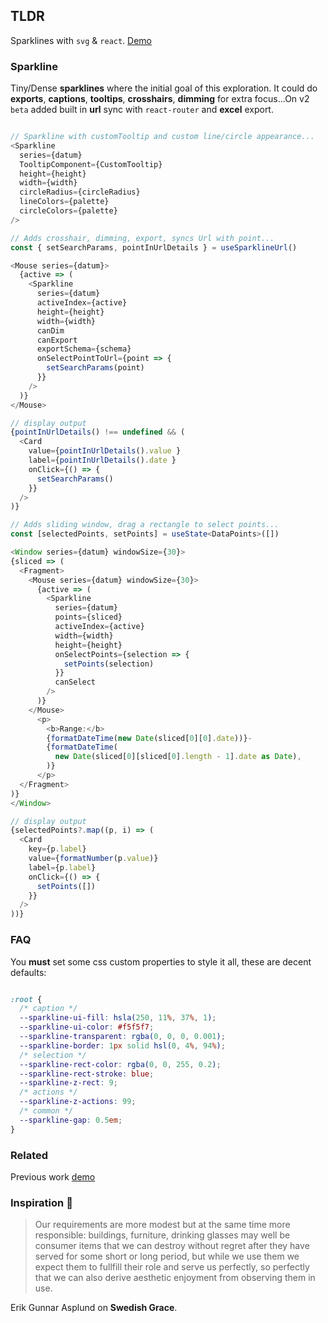 ## TLDR

Sparklines with `svg` & `react`. [Demo](https://polmoneys.github.io/Sparkline/)

### Sparkline

Tiny/Dense **sparklines** where the initial goal of this exploration. It could do **exports**, **captions**, **tooltips**, **crosshairs**, **dimming** for extra focus...On v2 `beta` added built in **url** sync with `react-router` and **excel** export. 

```ts

// Sparkline with customTooltip and custom line/circle appearance...
<Sparkline
  series={datum}
  TooltipComponent={CustomTooltip}
  height={height}
  width={width}
  circleRadius={circleRadius}
  lineColors={palette}
  circleColors={palette}
/>

// Adds crosshair, dimming, export, syncs Url with point...
const { setSearchParams, pointInUrlDetails } = useSparklineUrl()

<Mouse series={datum}>
  {active => (
    <Sparkline
      series={datum}
      activeIndex={active}
      height={height}
      width={width}
      canDim
      canExport
      exportSchema={schema}
      onSelectPointToUrl={point => {
        setSearchParams(point)
      }}
    />
  )}
</Mouse>

// display output
{pointInUrlDetails() !== undefined && (
  <Card
    value={pointInUrlDetails().value }
    label={pointInUrlDetails().date }
    onClick={() => {
      setSearchParams()
    }}
  />
)}

// Adds sliding window, drag a rectangle to select points...
const [selectedPoints, setPoints] = useState<DataPoints>([])

<Window series={datum} windowSize={30}>
{sliced => (
  <Fragment>
    <Mouse series={datum} windowSize={30}>
      {active => (
        <Sparkline
          series={datum}
          points={sliced}
          activeIndex={active}
          width={width}
          height={height}
          onSelectPoints={selection => {
            setPoints(selection)
          }}
          canSelect
        />
      )}
    </Mouse>
      <p>
        <b>Range:</b>
        {formatDateTime(new Date(sliced[0][0].date))}-
        {formatDateTime(
          new Date(sliced[0][sliced[0].length - 1].date as Date),
        )}
      </p>
  </Fragment>
)}
</Window>

// display output
{selectedPoints?.map((p, i) => (
  <Card
    key={p.label}
    value={formatNumber(p.value)}
    label={p.label}
    onClick={() => {
      setPoints([])
    }}
  />
))}

```


### FAQ 

You **must** set some css custom properties to style it all, these are decent defaults:

```css

:root {
  /* caption */
  --sparkline-ui-fill: hsla(250, 11%, 37%, 1);
  --sparkline-ui-color: #f5f5f7;
  --sparkline-transparent: rgba(0, 0, 0, 0.001);
  --sparkline-border: 1px solid hsl(0, 4%, 94%);
  /* selection */
  --sparkline-rect-color: rgba(0, 0, 255, 0.2);
  --sparkline-rect-stroke: blue;
  --sparkline-z-rect: 9;
  /* actions */
  --sparkline-z-actions: 99;
  /* common */
  --sparkline-gap: 0.5em;
}

```

### Related

Previous work [demo](https://github.com/polmoneys/charts)

### Inspiration 💐

> Our requirements are more modest but at the same time more responsible: 
> buildings, furniture, drinking glasses may well be consumer items that 
> we can destroy without regret after they have served for some short or 
> long period, but while we use them we expect them to fullfill their role and serve us perfectly, so perfectly that we can also derive aesthetic 
> enjoyment from observing them in use. 

Erik Gunnar Asplund on **Swedish Grace**.


